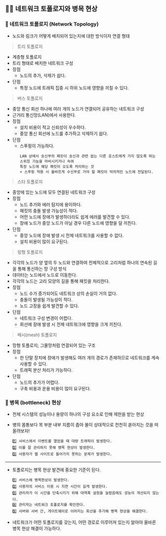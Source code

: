 ## 👩‍🚀 네트워크 토폴로지와 병목 현상

### 🚀 네트워크 토폴로지 (Network Topology)

- 노드와 링크가 어떻게 배치되어 있는지에 대한 방식이자 연결 형태

> 트리 토폴로지

- 계층형 토폴로지
- 트리 형태로 배치한 네트워크 구성
- 장점
  - 노드의 추가, 삭제가 쉽다.
- 단점
  - 특정 노드에 트래픽 집중 시 하위 노드에 영향을 끼칠 수 있다.

> 버스 토폴로지

- 중앙 통신 회선 하나에 여러 개의 노드가 연결되어 공유하는 네트워크 구성
- 근거리 통신망(LAN)에서 사용한다.
- 장점
  - 설치 비용이 적고 신뢰성이 우수하다.
  - 중앙 통신 회선에 노드를 추가하고 삭제하기 쉽다.
- 단점
  - 스푸핑이 가능하다.
    ```
    LAN 상에서 송신부의 패킷이 송신과 관련 없는 다른 호스트에게 가지 않도록 하는 스위칭 기능을 마비시키거나 속여
    특정 노드에 해당 패킷이 오도록 처리하는 것
    ➡️ 스푸핑 적용 시 올바르게 수신부로 가야 할 패킷이 악의적인 노드에 전달된다.
    ```

> 스타 토폴로지

- 중앙에 있는 노드에 모두 연결된 네트워크 구성
- 장점
  - 노드 추가와 에러 탐지에 용이하다.
  - 패킷의 충돌 발생 가능성이 적다.
  - 어떤 노드에 장애가 발생하더라도 쉽게 에러를 발견할 수 있다.
  - 장애 노드가 중앙 노드가 아닐 경우 다른 노드에 영향을 덜 끼친다.
- 단점
  - 중앙 노드에 장애 발생 시 전체 네트워크를 사용할 수 없다.
  - 설치 비용이 많이 요구된다.

> 링형 토폴로지

- 각각의 노드가 양 옆의 두 노드와 연결하여 전체적으로 고리처럼 하나의 연속된 길을 통해 통신하는 망 구성 방식
- 데이터는 노드에서 노드로 이동한다.
- 각각의 노드는 고리 모양의 길을 통해 패킷을 처리한다.
- 장점
  - 노드 수가 증가되어도 네트워크 상의 손실이 거의 없다.
  - 충돌이 발생될 가능성이 적다.
  - 노드 고장을 쉽게 발견할 수 있다.
- 단점
  - 네트워크 구성 변경이 어렵다.
  - 회선에 장애 발생 시 전체 네트워크에 영향을 크게 끼친다.

> 메시(mesh) 토폴로지

- 망형 토폴로지; 그물망처럼 연결되어 있는 구조
- 장점
  - 한 단말 장치에 장애가 발생해도 여러 개의 경로가 존재하므로 네트워크를 계속 사용할 수 있다.
  - 트래픽 분산 처리가 가능하다.
- 단점
  - 노드의 추가가 어렵다.
  - 구축 비용과 운용 비용이 많이 요구된다.

### 🌝 병목 (bottleneck) 현상

- 전체 시스템의 성능이나 용량이 하나의 구성 요소로 인해 제한을 받는 현상
- 병의 몸통보다 목 부분 내부 지름이 좁아 물이 상대적으로 천천히 쏟아지는 것을 떠올려보자!

  ```
  1️⃣ 서비스에서 이벤트를 열었을 때 대량 트래픽이 발생한다.
  2️⃣ 이를 잘 관리하지 못해 병목 현상이 발생한다.
  3️⃣ 사용자가 웹 사이트로 들어가지 못하는 문제가 발생한다.
  ```

<hr/>

- 토폴로지는 병목 현상 발견에 중요한 기준이 된다.
  ```
  1️⃣ 서비스에 병목현상이 발생한다.
  2️⃣ 사용자의 서비스 이용 시 지연 시간이 길게 발생한다.
  3️⃣ 관리자가 이 시간을 단축시키기 위해 대역폭 설정을 늘렸음에도 성능이 개선되지 않는다.
  4️⃣ 관리자는 네트워크 토폴로지를 확인한다.
  5️⃣ 서버와 서버 간, 게이트웨이로 이어지는 회선을 추가해 병목 현상을 해결한다.
  ```
- 네트워크가 어떤 토폴로지를 갖는지, 어떤 경로로 이루어져 있는지 알아야 올바른 병목 현상 해결이 가능하다.
